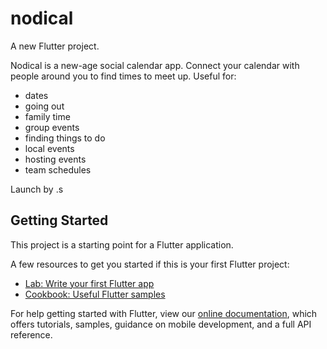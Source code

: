 # nodical

A new Flutter project.

Nodical is a new-age social calendar app. Connect your calendar with people around you to find times to meet up. 
Useful for:
  - dates
  - going out
  - family time 
  - group events
  - finding things to do
  - local events
  - hosting events
  - team schedules
  
Launch by <edit>.s

## Getting Started

This project is a starting point for a Flutter application.

A few resources to get you started if this is your first Flutter project:

- [Lab: Write your first Flutter app](https://flutter.dev/docs/get-started/codelab)
- [Cookbook: Useful Flutter samples](https://flutter.dev/docs/cookbook)

For help getting started with Flutter, view our
[online documentation](https://flutter.dev/docs), which offers tutorials,
samples, guidance on mobile development, and a full API reference.
